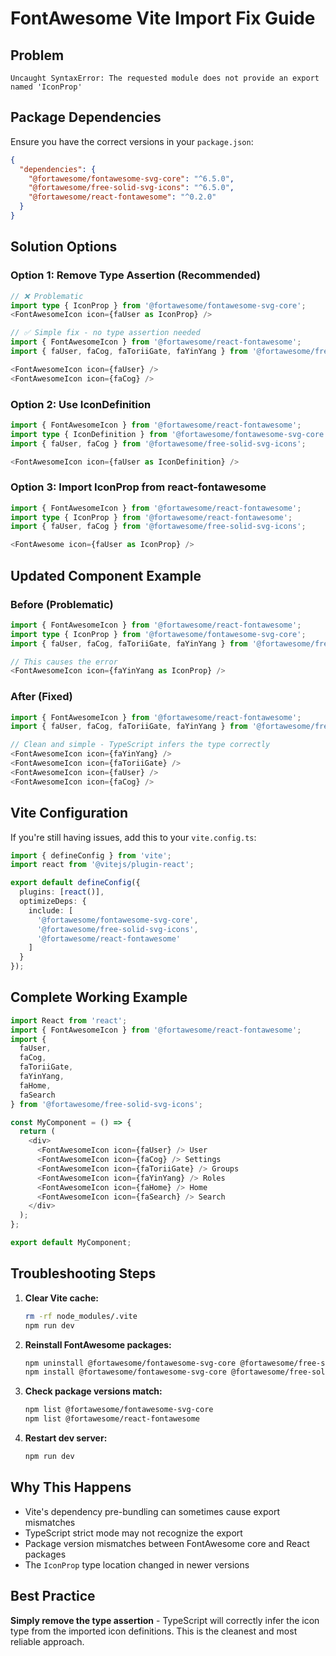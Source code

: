 # FontAwesome Vite Import Fix Guide

## Problem
```
Uncaught SyntaxError: The requested module does not provide an export named 'IconProp'
```

## Package Dependencies
Ensure you have the correct versions in your `package.json`:

```json
{
  "dependencies": {
    "@fortawesome/fontawesome-svg-core": "^6.5.0",
    "@fortawesome/free-solid-svg-icons": "^6.5.0",
    "@fortawesome/react-fontawesome": "^0.2.0"
  }
}
```

## Solution Options

### Option 1: Remove Type Assertion (Recommended)
```typescript
// ❌ Problematic
import type { IconProp } from '@fortawesome/fontawesome-svg-core';
<FontAwesomeIcon icon={faUser as IconProp} />

// ✅ Simple fix - no type assertion needed
import { FontAwesomeIcon } from '@fortawesome/react-fontawesome';
import { faUser, faCog, faToriiGate, faYinYang } from '@fortawesome/free-solid-svg-icons';

<FontAwesomeIcon icon={faUser} />
<FontAwesomeIcon icon={faCog} />
```

### Option 2: Use IconDefinition
```typescript
import { FontAwesomeIcon } from '@fortawesome/react-fontawesome';
import type { IconDefinition } from '@fortawesome/fontawesome-svg-core';
import { faUser, faCog } from '@fortawesome/free-solid-svg-icons';

<FontAwesomeIcon icon={faUser as IconDefinition} />
```

### Option 3: Import IconProp from react-fontawesome
```typescript
import { FontAwesomeIcon } from '@fortawesome/react-fontawesome';
import type { IconProp } from '@fortawesome/react-fontawesome';
import { faUser, faCog } from '@fortawesome/free-solid-svg-icons';

<FontAwesome icon={faUser as IconProp} />
```

## Updated Component Example

### Before (Problematic)
```typescript
import { FontAwesomeIcon } from '@fortawesome/react-fontawesome';
import type { IconProp } from '@fortawesome/fontawesome-svg-core';
import { faUser, faCog, faToriiGate, faYinYang } from '@fortawesome/free-solid-svg-icons';

// This causes the error
<FontAwesomeIcon icon={faYinYang as IconProp} />
```

### After (Fixed)
```typescript
import { FontAwesomeIcon } from '@fortawesome/react-fontawesome';
import { faUser, faCog, faToriiGate, faYinYang } from '@fortawesome/free-solid-svg-icons';

// Clean and simple - TypeScript infers the type correctly
<FontAwesomeIcon icon={faYinYang} />
<FontAwesomeIcon icon={faToriiGate} />
<FontAwesomeIcon icon={faUser} />
<FontAwesomeIcon icon={faCog} />
```

## Vite Configuration
If you're still having issues, add this to your `vite.config.ts`:

```typescript
import { defineConfig } from 'vite';
import react from '@vitejs/plugin-react';

export default defineConfig({
  plugins: [react()],
  optimizeDeps: {
    include: [
      '@fortawesome/fontawesome-svg-core',
      '@fortawesome/free-solid-svg-icons',
      '@fortawesome/react-fontawesome'
    ]
  }
});
```

## Complete Working Example
```typescript
import React from 'react';
import { FontAwesomeIcon } from '@fortawesome/react-fontawesome';
import { 
  faUser, 
  faCog, 
  faToriiGate, 
  faYinYang,
  faHome,
  faSearch 
} from '@fortawesome/free-solid-svg-icons';

const MyComponent = () => {
  return (
    <div>
      <FontAwesomeIcon icon={faUser} /> User
      <FontAwesomeIcon icon={faCog} /> Settings
      <FontAwesomeIcon icon={faToriiGate} /> Groups
      <FontAwesomeIcon icon={faYinYang} /> Roles
      <FontAwesomeIcon icon={faHome} /> Home
      <FontAwesomeIcon icon={faSearch} /> Search
    </div>
  );
};

export default MyComponent;
```

## Troubleshooting Steps

1. **Clear Vite cache:**
   ```bash
   rm -rf node_modules/.vite
   npm run dev
   ```

2. **Reinstall FontAwesome packages:**
   ```bash
   npm uninstall @fortawesome/fontawesome-svg-core @fortawesome/free-solid-svg-icons @fortawesome/react-fontawesome
   npm install @fortawesome/fontawesome-svg-core @fortawesome/free-solid-svg-icons @fortawesome/react-fontawesome
   ```

3. **Check package versions match:**
   ```bash
   npm list @fortawesome/fontawesome-svg-core
   npm list @fortawesome/react-fontawesome
   ```

4. **Restart dev server:**
   ```bash
   npm run dev
   ```

## Why This Happens

- Vite's dependency pre-bundling can sometimes cause export mismatches
- TypeScript strict mode may not recognize the export
- Package version mismatches between FontAwesome core and React packages
- The `IconProp` type location changed in newer versions

## Best Practice

**Simply remove the type assertion** - TypeScript will correctly infer the icon type from the imported icon definitions. This is the cleanest and most reliable approach.